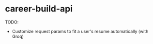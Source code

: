 # career-build-api

TODO:

 - Customize request params to fit a user's resume automatically (with Groq)
